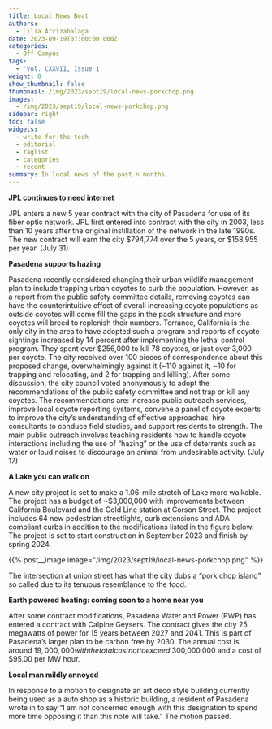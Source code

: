 ```yaml
---
title: Local News Beat
authors:
  - Lilia Arrizabalaga
date: 2023-09-19T07:00:00.000Z
categories:
  - Off-Campus
tags:
  - 'Vol. CXXVII, Issue 1'
weight: 0
show_thumbnail: false
thumbnail: /img/2023/sept19/local-news-porkchop.png
images:
  - /img/2023/sept19/local-news-porkchop.png
sidebar: right
toc: false
widgets:
  - write-for-the-tech
  - editorial
  - taglist
  - categories
  - recent
summary: In local news of the past n months.
---
```


**JPL continues to need internet**

JPL enters a new 5 year contract with the city of Pasadena for use of its fiber optic network. JPL first entered into contract with the city in 2003, less than 10 years after the original instillation of the network in the late 1990s. The new contract will earn the city $794,774 over the 5 years, or $158,955 per year. (July 31)

**Pasadena supports hazing**

Pasadena recently considered changing their urban wildlife management plan to include trapping urban coyotes to curb the population. However, as a report from the public safety committee details, removing coyotes can have the counterintuitive effect of overall increasing coyote populations as outside coyotes will come fill the gaps in the pack structure and more coyotes will breed to replenish their numbers. Torrance, California is the only city in the area to have adopted such a program and reports of coyote sightings increased by 14 percent after implementing the lethal control program. They spent over $256,000 to kill 78 coyotes, or just over 3,000 per coyote. The city received over 100 pieces of correspondence about this proposed change, overwhelmingly against it (~110 against it, ~10 for trapping and relocating, and 2 for trapping and killing). After some discussion, the city council voted anonymously to adopt the recommendations of the public safety committee and not trap or kill any coyotes. The recommendations are: increase public outreach services, improve local coyote reporting systems, convene a panel of coyote experts to improve the city’s understanding of effective approaches, hire consultants to conduce field studies, and support residents to strength. The main public outreach involves teaching residents how to handle coyote interactions including the use of “hazing” or the use of deterrents such as water or loud noises to discourage an animal from undesirable activity. (July 17)

**A Lake you can walk on**

A new city project is set to make a 1.06-mile stretch of Lake more walkable. The project has a budget of ~$3,000,000 with improvements between California Boulevard and the Gold Line station at Corson Street. The project includes 64 new pedestrian streetlights, curb extensions and ADA compliant curbs in addition to the modifications listed in the figure below. The project is set to start construction in September 2023 and finish by spring 2024.

{{% post__image image="/img/2023/sept19/local-news-porkchop.png" %}}

The intersection at union street has what the city dubs a “pork chop island” so called due to its tenuous resemblance to the food.

**Earth powered heating: coming soon to a home near you**

After some contract modifications, Pasadena Water and Power (PWP) has entered a contract with Calpine Geysers. The contract gives the city 25 megawatts of power for 15 years between 2027 and 2041. This is part of Pasadena’s larger plan to be carbon free by 2030. The annual cost is around $19,000,000 with the total cost not to exceed ~$300,000,000 and a cost of $95.00 per MW hour.

**Local man mildly annoyed**

In response to a motion to designate an art deco style building currently being used as a auto shop as a historic building, a resident of Pasadena wrote in to say “I am not concerned enough with this designation to spend more time opposing it than this note will take.” The motion passed.
